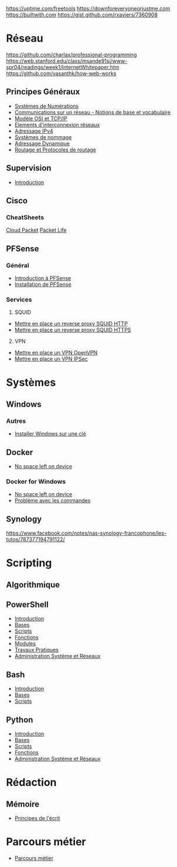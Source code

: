 <!-- TITLE: Accueil -->
<!-- SUBTITLE: Page d'accueil pour les articles en français -->
[//]: # "English"
[//]: # "For English side, please click   [here](http://wiki.maximegy.ovh/english/home)"

https://uptime.com/freetools
https://downforeveryoneorjustme.com
https://builtwith.com
https://gist.github.com/rxaviers/7360908
# Réseau
https://github.com/charlax/professional-programming
https://web.stanford.edu/class/msande91si/www-spr04/readings/week1/InternetWhitepaper.htm
https://github.com/vasanthk/how-web-works

## Principes Généraux
* [Systèmes de Numérations](http://wiki.maximegy.ovh/reseau/principes-generaux/1-systemes-de-numeration)
* [Communications sur un réseau - Notions de base et vocabulaire](http://wiki.maximegy.ovh/reseau/principes-generaux/2-communications-sur-un-reseau)
* [Modèle OSI et TCP/IP](http://wiki.maximegy.ovh/reseau/principes-generaux/3-modele-osi-et-tcp-ip)
* [Elements d'interconnexion réseaux](http://wiki.maximegy.ovh/reseau/principes-generaux/4-elements-interconnexion-reseau)
* [Adressage IPv4](http://wiki.maximegy.ovh/reseau/principes-generaux/5-adressage-ipv4)
* [Systèmes de nommage](http://wiki.maximegy.ovh/reseau/principes-generaux/6-systemes-de-nommage)
* [Adressage Dynamique](http://wiki.maximegy.ovh/reseau/principes-generaux/7-adressage-dynamique)
* [Routage et Protocoles de routage](http://wiki.maximegy.ovh/reseau/principes-generaux/8-routage-et-protocoles-de-routage)

## Supervision
* [Introduction](http://wiki.maximegy.ovh/reseau/supervision)

## Cisco
### CheatSheets
[Cloud Packet](http://cloudpacket.net/cheat-sheets.html)
[Packet Life](http://packetlife.net/library/cheat-sheets/)
## PFSense
### Général
* [Introduction à PFSense](http://wiki.maximegy.ovh/reseau/pfsense/introduction-a-pfsense)
* [Installation de PFSense](http://wiki.maximegy.ovh/reseau/pfsense/installation-de-pfsense)
### Services
1. SQUID
* [Mettre en place un reverse proxy SQUID HTTP](http://wiki.maximegy.ovh/reseau/pfsense/mettre-en-place-un-reverse-proxy-squid-http)
* [Mettre en place un reverse proxy SQUID HTTPS](http://wiki.maximegy.ovh/reseau/pfsense/mettre-en-place-un-reverse-proxy-squid-https)
2. VPN
* [Mettre en place un VPN OpenVPN](http://wiki.maximegy.ovh/reseau/pfsense/mettre-en-place-un-vpn-openvpn)
* [Mettre en place un VPN IPSec](http://wiki.maximegy.ovh/reseau/pfsense/mettre-en-place-un-vpn-ipsec)
# Systèmes
## Windows
[//]: # "### Standard"
[//]: # "### Server"

### Autres
* [Installer Windows sur une clé](https://www.01net.com/astuces/comment-installer-windows-sur-une-cle-usb-pour-l-utiliser-sur-n-importe-quel-pc-1587476.html?fbclid=IwAR1cQzHJGLFwcwxGshLsVfojqEDK5zZNcZhYaKcC5m5DzBV1yqN6UXU0Kow#utm_medium=Social&Xtor=CS2-123463&utm_source=Facebook&Echobox=1545235848)

[//]: # "## Linux"
## Docker
* [No space left on device](http://wiki.maximegy.ovh/systemes/docker/introduction)

### Docker for Windows
* [No space left on device](http://wiki.maximegy.ovh/systemes/docker/docker-for-windows/no-space-left-on-device)
* [Problème avec les commandes](http://wiki.maximegy.ovh/systemes/docker/docker-for-windows/path-problem)

## Synology
https://www.facebook.com/notes/nas-synology-francophone/les-tutos/787377194791122/

[//]: # "## PAAS"

[//]: # "# Sécurité"
# Scripting
## Algorithmique

## PowerShell
* [Introduction](http://wiki.maximegy.ovh/scripting/powershell/introduction)
* [Bases](http://wiki.maximegy.ovh/scripting/powershell/bases)
* [Scripts](http://wiki.maximegy.ovh/scripting/powershell/scripts)
* [Fonctions](http://wiki.maximegy.ovh/scripting/powershell/fonctions)
* [Modules](http://wiki.maximegy.ovh/scripting/powershell/modules)
* [Travaux Pratiques](http://wiki.maximegy.ovh/scripting/powershell/travaux-pratiques)
* [Administration Système et Réseaux](http://wiki.maximegy.ovh/scripting/powershell/administration)

## Bash
* [Introduction](http://wiki.maximegy.ovh/scripting/bash/introduction)
* [Bases](http://wiki.maximegy.ovh/scripting/bash/bases)
* [Scripts](http://wiki.maximegy.ovh/scripting/bash/scripts)

## Python
* [Introduction](http://wiki.maximegy.ovh/scripting/python/introduction)
* [Bases](http://wiki.maximegy.ovh/scripting/python/bases)
* [Scripts](http://wiki.maximegy.ovh/scripting/python/scripts)
* [Fonctions](http://wiki.maximegy.ovh/scripting/python/fonctions)
* [Administration Système et Réseaux](http://wiki.maximegy.ovh/scripting/python/administration)

[//]: # "# Bureautique"
[//]: # "## Powerpoint"
[//]: # "## Word"
[//]: # "# Gestion de Projet"
# Rédaction
## Mémoire
* [Principes de l'écrit](http://wiki.maximegy.ovh/redaction/memoire/principes-de-lecrit)


# Parcours métier
* [Parcours métier](http://wiki.maximegy.ovh/parcours_metier/parcours_metier)